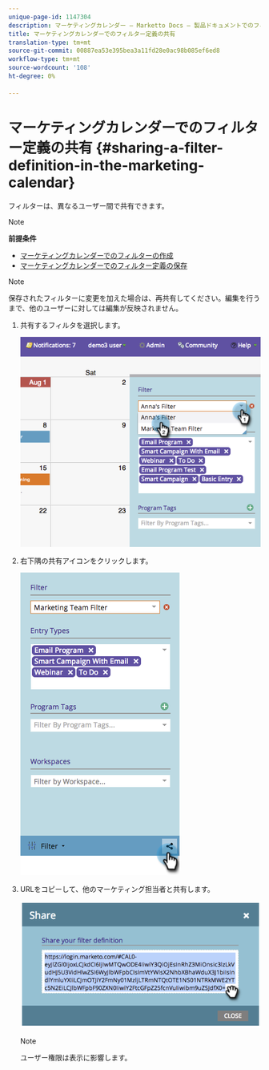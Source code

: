 ```yaml
---
unique-page-id: 1147304
description: マーケティングカレンダー — Marketto Docs — 製品ドキュメントでのフィルター定義の共有
title: マーケティングカレンダーでのフィルター定義の共有
translation-type: tm+mt
source-git-commit: 00887ea53e395bea3a11fd28e0ac98b085ef6ed8
workflow-type: tm+mt
source-wordcount: '108'
ht-degree: 0%

---
```



# マーケティングカレンダーでのフィルター定義の共有 {#sharing-a-filter-definition-in-the-marketing-calendar}

フィルターは、異なるユーザー間で共有できます。

>[!NOTE]
>
>**前提条件**
>
>* [マーケティングカレンダーでのフィルターの作成](filtering-the-marketing-calendar.md)
>* [マーケティングカレンダーでのフィルター定義の保存](saving-a-filter-definition-in-the-marketing-calendar.md)

>



>[!NOTE]
>
> 保存されたフィルターに変更を加えた場合は、再共有してください。編集を行うまで、他のユーザーに対しては編集が反映されません。

1. 共有するフィルタを選択します。

   ![](assets/image2014-9-24-11-3a31-3a19.png)

1. 右下隅の共有アイコンをクリックします。

   ![](assets/image2014-9-24-11-3a31-3a24.png)

1. URLをコピーして、他のマーケティング担当者と共有します。

   ![](assets/image2014-9-24-11-3a31-3a29.png)

   >[!NOTE]
   >
   >ユーザー権限は表示に影響します。


